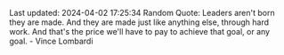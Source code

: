 Last updated: 2024-04-02 17:25:34
Random Quote: Leaders aren't born they are made. And they are made just like anything else, through hard work. And that's the price we'll have to pay to achieve that goal, or any goal. - Vince Lombardi